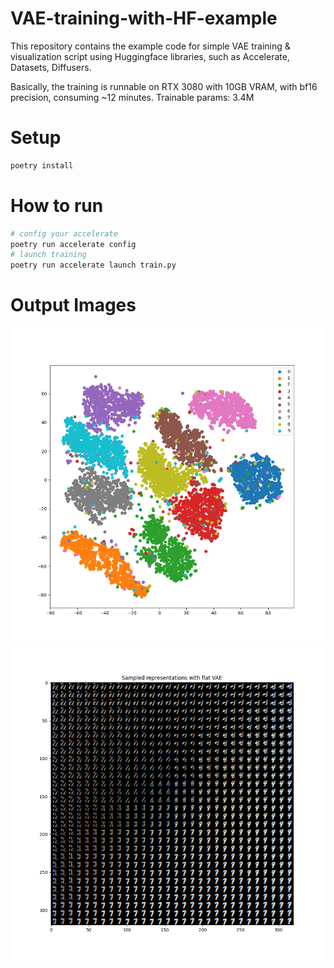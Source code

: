 # VAE-training-with-HF-example

This repository contains the example code for simple VAE training & visualization script using Huggingface libraries, such as Accelerate, Datasets, Diffusers.

Basically, the training is runnable on RTX 3080 with 10GB VRAM, with bf16 precision, consuming ~12 minutes.
Trainable params: 3.4M

# Setup

```bash
poetry install
```

# How to run

```bash
# config your accelerate
poetry run accelerate config
# launch training
poetry run accelerate launch train.py
```

# Output Images

![latent_space](./outputs/latent_space.png)
![repr_VAE_flat](./outputs/repr_VAE_flat.png)